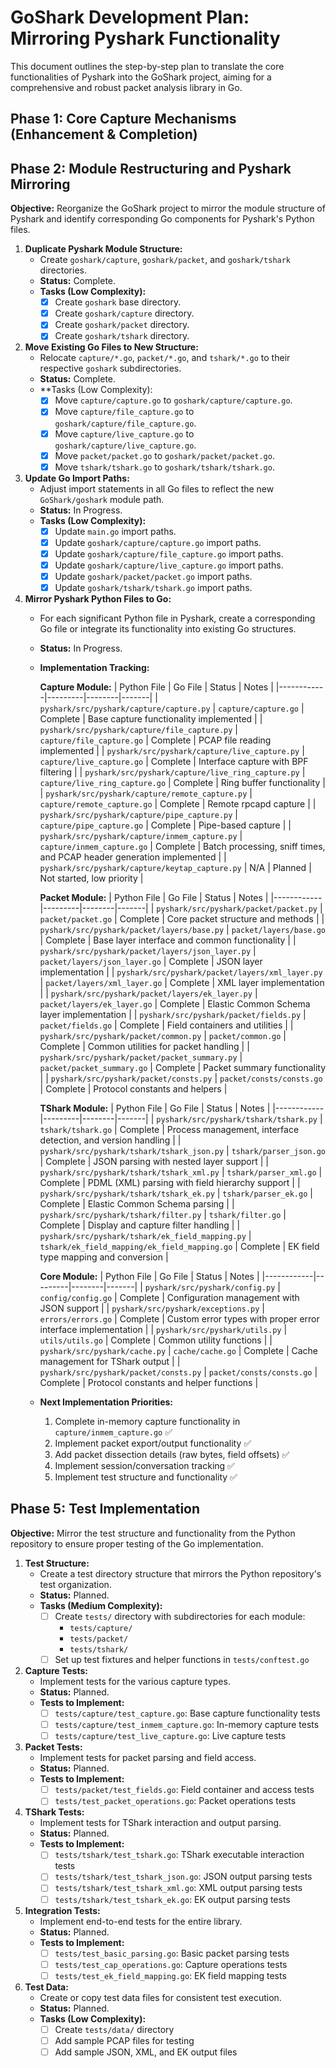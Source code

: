# GoShark Development Plan: Mirroring Pyshark Functionality

This document outlines the step-by-step plan to translate the core functionalities of Pyshark into the GoShark project, aiming for a comprehensive and robust packet analysis library in Go.

## Phase 1: Core Capture Mechanisms (Enhancement & Completion)

## Phase 2: Module Restructuring and Pyshark Mirroring

**Objective:** Reorganize the GoShark project to mirror the module structure of Pyshark and identify corresponding Go components for Pyshark's Python files.

1.  **Duplicate Pyshark Module Structure:**
    *   Create `goshark/capture`, `goshark/packet`, and `goshark/tshark` directories.
    *   **Status:** Complete.
    *   **Tasks (Low Complexity):**
        *   [x] Create `goshark` base directory.
        *   [x] Create `goshark/capture` directory.
        *   [x] Create `goshark/packet` directory.
        *   [x] Create `goshark/tshark` directory.

2.  **Move Existing Go Files to New Structure:**
    *   Relocate `capture/*.go`, `packet/*.go`, and `tshark/*.go` to their respective `goshark` subdirectories.
    *   **Status:** Complete.
    *   **Tasks (Low Complexity):
        *   [x] Move `capture/capture.go` to `goshark/capture/capture.go`.
        *   [x] Move `capture/file_capture.go` to `goshark/capture/file_capture.go`.
        *   [x] Move `capture/live_capture.go` to `goshark/capture/live_capture.go`.
        *   [x] Move `packet/packet.go` to `goshark/packet/packet.go`.
        *   [x] Move `tshark/tshark.go` to `goshark/tshark/tshark.go`.

3.  **Update Go Import Paths:**
    *   Adjust import statements in all Go files to reflect the new `GoShark/goshark` module path.
    *   **Status:** In Progress.
    *   **Tasks (Low Complexity):**
        *   [x] Update `main.go` import paths.
        *   [x] Update `goshark/capture/capture.go` import paths.
        *   [x] Update `goshark/capture/file_capture.go` import paths.
        *   [x] Update `goshark/capture/live_capture.go` import paths.
        *   [x] Update `goshark/packet/packet.go` import paths.
        *   [x] Update `goshark/tshark/tshark.go` import paths.

4.  **Mirror Pyshark Python Files to Go:**
    *   For each significant Python file in Pyshark, create a corresponding Go file or integrate its functionality into existing Go structures.
    *   **Status:** In Progress.
    *   **Implementation Tracking:**

        **Capture Module:**
        | Python File | Go File | Status | Notes |
        |------------|---------|--------|-------|
        | `pyshark/src/pyshark/capture/capture.py` | `capture/capture.go` | Complete | Base capture functionality implemented |
        | `pyshark/src/pyshark/capture/file_capture.py` | `capture/file_capture.go` | Complete | PCAP file reading implemented |
        | `pyshark/src/pyshark/capture/live_capture.py` | `capture/live_capture.go` | Complete | Interface capture with BPF filtering |
        | `pyshark/src/pyshark/capture/live_ring_capture.py` | `capture/live_ring_capture.go` | Complete | Ring buffer functionality |
        | `pyshark/src/pyshark/capture/remote_capture.py` | `capture/remote_capture.go` | Complete | Remote rpcapd capture |
        | `pyshark/src/pyshark/capture/pipe_capture.py` | `capture/pipe_capture.go` | Complete | Pipe-based capture |
        | `pyshark/src/pyshark/capture/inmem_capture.py` | `capture/inmem_capture.go` | Complete | Batch processing, sniff times, and PCAP header generation implemented |
        | `pyshark/src/pyshark/capture/keytap_capture.py` | N/A | Planned | Not started, low priority |

        **Packet Module:**
        | Python File | Go File | Status | Notes |
        |------------|---------|--------|-------|
        | `pyshark/src/pyshark/packet/packet.py` | `packet/packet.go` | Complete | Core packet structure and methods |
        | `pyshark/src/pyshark/packet/layers/base.py` | `packet/layers/base.go` | Complete | Base layer interface and common functionality |
        | `pyshark/src/pyshark/packet/layers/json_layer.py` | `packet/layers/json_layer.go` | Complete | JSON layer implementation |
        | `pyshark/src/pyshark/packet/layers/xml_layer.py` | `packet/layers/xml_layer.go` | Complete | XML layer implementation |
        | `pyshark/src/pyshark/packet/layers/ek_layer.py` | `packet/layers/ek_layer.go` | Complete | Elastic Common Schema layer implementation |
        | `pyshark/src/pyshark/packet/fields.py` | `packet/fields.go` | Complete | Field containers and utilities |
        | `pyshark/src/pyshark/packet/common.py` | `packet/common.go` | Complete | Common utilities for packet handling |
        | `pyshark/src/pyshark/packet/packet_summary.py` | `packet/packet_summary.go` | Complete | Packet summary functionality |
        | `pyshark/src/pyshark/packet/consts.py` | `packet/consts/consts.go` | Complete | Protocol constants and helpers |

        **TShark Module:**
        | Python File | Go File | Status | Notes |
        |------------|---------|--------|-------|
        | `pyshark/src/pyshark/tshark/tshark.py` | `tshark/tshark.go` | Complete | Process management, interface detection, and version handling |
        | `pyshark/src/pyshark/tshark/tshark_json.py` | `tshark/parser_json.go` | Complete | JSON parsing with nested layer support |
        | `pyshark/src/pyshark/tshark/tshark_xml.py` | `tshark/parser_xml.go` | Complete | PDML (XML) parsing with field hierarchy support |
        | `pyshark/src/pyshark/tshark/tshark_ek.py` | `tshark/parser_ek.go` | Complete | Elastic Common Schema parsing |
        | `pyshark/src/pyshark/tshark/filter.py` | `tshark/filter.go` | Complete | Display and capture filter handling |
        | `pyshark/src/pyshark/tshark/ek_field_mapping.py` | `tshark/ek_field_mapping/ek_field_mapping.go` | Complete | EK field type mapping and conversion |

        **Core Module:**
        | Python File | Go File | Status | Notes |
        |------------|---------|--------|-------|
        | `pyshark/src/pyshark/config.py` | `config/config.go` | Complete | Configuration management with JSON support |
        | `pyshark/src/pyshark/exceptions.py` | `errors/errors.go` | Complete | Custom error types with proper error interface implementation |
        | `pyshark/src/pyshark/utils.py` | `utils/utils.go` | Complete | Common utility functions |
        | `pyshark/src/pyshark/cache.py` | `cache/cache.go` | Complete | Cache management for TShark output |
        | `pyshark/src/pyshark/packet/consts.py` | `packet/consts/consts.go` | Complete | Protocol constants and helper functions |

    *   **Next Implementation Priorities:**
        1. Complete in-memory capture functionality in `capture/inmem_capture.go` ✅
        2. Implement packet export/output functionality ✅
        3. Add packet dissection details (raw bytes, field offsets) ✅
        4. Implement session/conversation tracking ✅
        5. Implement test structure and functionality ✅

## Phase 5: Test Implementation

**Objective:** Mirror the test structure and functionality from the Python repository to ensure proper testing of the Go implementation.

1.  **Test Structure:**
    *   Create a test directory structure that mirrors the Python repository's test organization.
    *   **Status:** Planned.
    *   **Tasks (Medium Complexity):**
        *   [ ] Create `tests/` directory with subdirectories for each module:
            * `tests/capture/`
            * `tests/packet/`
            * `tests/tshark/`
        *   [ ] Set up test fixtures and helper functions in `tests/conftest.go`

2.  **Capture Tests:**
    *   Implement tests for the various capture types.
    *   **Status:** Planned.
    *   **Tests to Implement:**
        *   [ ] `tests/capture/test_capture.go`: Base capture functionality tests
        *   [ ] `tests/capture/test_inmem_capture.go`: In-memory capture tests
        *   [ ] `tests/capture/test_live_capture.go`: Live capture tests

3.  **Packet Tests:**
    *   Implement tests for packet parsing and field access.
    *   **Status:** Planned.
    *   **Tests to Implement:**
        *   [ ] `tests/packet/test_fields.go`: Field container and access tests
        *   [ ] `tests/test_packet_operations.go`: Packet operations tests

4.  **TShark Tests:**
    *   Implement tests for TShark interaction and output parsing.
    *   **Status:** Planned.
    *   **Tests to Implement:**
        *   [ ] `tests/tshark/test_tshark.go`: TShark executable interaction tests
        *   [ ] `tests/tshark/test_tshark_json.go`: JSON output parsing tests
        *   [ ] `tests/tshark/test_tshark_xml.go`: XML output parsing tests
        *   [ ] `tests/tshark/test_tshark_ek.go`: EK output parsing tests

5.  **Integration Tests:**
    *   Implement end-to-end tests for the entire library.
    *   **Status:** Planned.
    *   **Tests to Implement:**
        *   [ ] `tests/test_basic_parsing.go`: Basic packet parsing tests
        *   [ ] `tests/test_cap_operations.go`: Capture operations tests
        *   [ ] `tests/test_ek_field_mapping.go`: EK field mapping tests

6.  **Test Data:**
    *   Create or copy test data files for consistent test execution.
    *   **Status:** Planned.
    *   **Tasks (Low Complexity):**
        *   [ ] Create `tests/data/` directory
        *   [ ] Add sample PCAP files for testing
        *   [ ] Add sample JSON, XML, and EK output files
